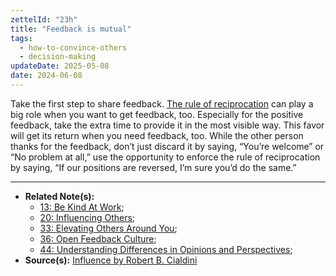 ```yaml
---
zettelId: "23h"
title: "Feedback is mutual"
tags:
  - how-to-convince-others
  - decision-making
updateDate: 2025-05-08
date: 2024-06-08
---
```


Take the first step to share feedback. [The rule of reciprocation](/notes/30d1/) can play a big role when you want to get feedback, too. Especially for the positive feedback, take the extra time to provide it in the most visible way. This favor will get its return when you need feedback, too. While the other person thanks for the feedback, don’t just discard it by saying, “You’re welcome” or “No problem at all,” use the opportunity to enforce the rule of reciprocation by saying, “If our positions are reversed, I’m sure you’d do the same.”

---

- **Related Note(s):**
  - [13: Be Kind At Work](/notes/13/);
  - [20: Influencing Others](/notes/20/);
  - [33: Elevating Others Around You](/notes/33/);
  - [36: Open Feedback Culture](/notes/36/);
  - [44: Understanding Differences in Opinions and Perspectives](/notes/44/);
- **Source(s):** [Influence by Robert B. Cialdini](/books/influence-book-review-summary-and-notes/)
